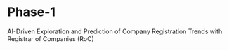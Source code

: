 # Phase-1
AI-Driven Exploration and Prediction of Company Registration Trends with Registrar of Companies (RoC)
